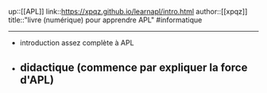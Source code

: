 up::[[APL]]
link::https://xpqz.github.io/learnapl/intro.html
author::[[xpqz]]
title::"livre (numérique) pour apprendre APL"
#informatique 

----
 - introduction assez complète à APL
 - didactique (commence par expliquer la force d'APL)
     - 
